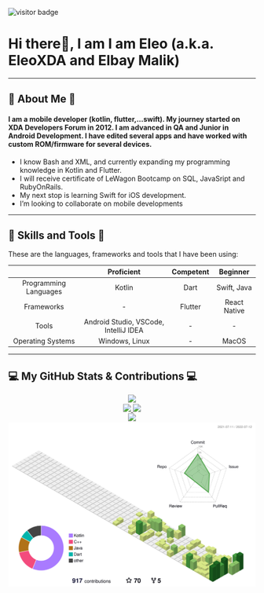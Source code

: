 ![visitor badge](https://visitor-badge.glitch.me/badge?page_id=EleoXDA.visitor-badge&left_color=red&right_color=green&left_text=Number%20of%20Visitors)
# Hi there👋, I am I am Eleo (a.k.a. EleoXDA and Elbay Malik)
  
---
## :information_desk_person:  About Me  :information_desk_person:
#### I am a mobile developer (kotlin, flutter,...swift). My journey started on XDA Developers Forum in 2012. I am advanced in QA and Junior in Android Development. I have edited several apps and have worked with custom ROM/firmware for several devices.

- I know Bash and XML, and currently expanding my programming knowledge in Kotlin and Flutter.
- I will receive certificate of LeWagon Bootcamp on SQL, JavaSript and RubyOnRails.
- My next stop is learning Swift for iOS development.
- I’m looking to collaborate on mobile developments

---

## :wrench:  Skills and Tools  :wrench:

These are the languages, frameworks and tools that I have been using:  


| | Proficient | Competent | Beginner |
| :-: | :-: | :-: | :-: |
| Programming Languages | Kotlin | Dart | Swift, Java |
| Frameworks | - | Flutter | React Native |
| Tools | Android Studio, VSCode, IntelliJ IDEA | - | - |
| Operating Systems | Windows, Linux | - | MacOS |

---

## :computer:  My GitHub Stats & Contributions  :computer:

<div align="center">
  <a href="https://github.com/EleoXDA">
  <img height="150em" src="https://github-readme-streak-stats.herokuapp.com/?user=EleoXDA&theme=white"/>
</div>
<div align="center">
  <a href="https://github.com/EleoXDA">
  <img height="150em" src="https://github-readme-stats.vercel.app/api/top-langs/?username=EleoXDA&langs_count=8&layout=compact&hide=cmake,c,c%2B%2B"/>
  <img height="150em" src="https://github-readme-stats.vercel.app/api?username=EleoXDA&count_private=true&show_icons=false&theme=vue&hide_rank=true&include_all_commits=true&hide_title=false"/>
</div>
<div align="center">
  <a href="https://github.com/EleoXDA">
  <img width="750em" src="https://activity-graph.herokuapp.com/graph?username=EleoXDA&bg_color=ffffff&color=000000&line=4c9d9e&point=ff0000&area=true&hide_border=true&hide_title=true"/>
</div>
<div align="center">
  <a href="https://github.com/yoshi389111/github-profile-3d-contrib">
  <img width="750em" src="./profile-3d-contrib/profile-green-animate.svg"/>
</div>
